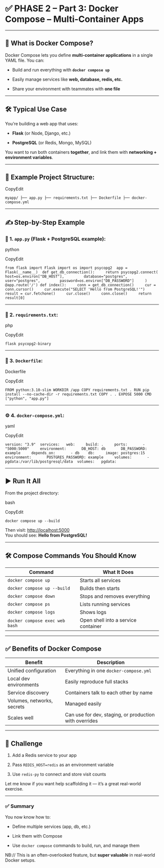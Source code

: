 # ✅ PHASE 2 – Part 3: **Docker Compose – Multi-Container Apps**

---

## 🧠 What is Docker Compose?

Docker Compose lets you define **multi-container applications** in a single YAML file. You can:

- Build and run everything with **`docker compose up`**
    
- Easily manage services like **web, database, redis, etc.**
    
- Share your environment with teammates with **one file**
    

---

## 🛠️ Typical Use Case

You’re building a web app that uses:

- **Flask** (or Node, Django, etc.)
    
- **PostgreSQL** (or Redis, Mongo, MySQL)
    

You want to run both containers **together**, and link them with **networking + environment variables**.

---

## 📄 Example Project Structure:

CopyEdit

`myapp/ ├── app.py ├── requirements.txt ├── Dockerfile ├── docker-compose.yml`

---

## ✍️ Step-by-Step Example

### 🔧 1. `app.py` (Flask + PostgreSQL example):

python

CopyEdit

`from flask import Flask import os import psycopg2  app = Flask(__name__)  def get_db_connection():     return psycopg2.connect(         host=os.environ["DB_HOST"],         database="postgres",         user="postgres",         password=os.environ["DB_PASSWORD"]     )  @app.route('/') def index():     conn = get_db_connection()     cur = conn.cursor()     cur.execute("SELECT 'Hello from PostgreSQL!'")     result = cur.fetchone()     cur.close()     conn.close()     return result[0]`

---

### 📄 2. `requirements.txt`:

php

CopyEdit

`flask psycopg2-binary`

---

### 📄 3. `Dockerfile`:

Dockerfile

CopyEdit

`FROM python:3.10-slim WORKDIR /app COPY requirements.txt . RUN pip install --no-cache-dir -r requirements.txt COPY . . EXPOSE 5000 CMD ["python", "app.py"]`

---

### ⚙️ 4. `docker-compose.yml`:

yaml

CopyEdit

`version: "3.9"  services:   web:     build: .     ports:       - "5000:5000"     environment:       DB_HOST: db       DB_PASSWORD: example     depends_on:       - db    db:     image: postgres:15     environment:       POSTGRES_PASSWORD: example     volumes:       - pgdata:/var/lib/postgresql/data  volumes:   pgdata:`

---

## ▶️ Run It All

From the project directory:

bash

CopyEdit

`docker compose up --build`

Then visit: [http://localhost:5000](http://localhost:5000)  
You should see: **Hello from PostgreSQL!**

---

## 🛠️ Compose Commands You Should Know

|Command|What It Does|
|---|---|
|`docker compose up`|Starts all services|
|`docker compose up --build`|Builds then starts|
|`docker compose down`|Stops and removes everything|
|`docker compose ps`|Lists running services|
|`docker compose logs`|Shows logs|
|`docker compose exec web bash`|Open shell into a service container|

---

## ✅ Benefits of Docker Compose

|Benefit|Description|
|---|---|
|Unified configuration|Everything in one `docker-compose.yml`|
|Local dev environments|Easily reproduce full stacks|
|Service discovery|Containers talk to each other by name|
|Volumes, networks, secrets|Managed easily|
|Scales well|Can use for dev, staging, or production with overrides|

---

## 🧪 Challenge

1. Add a Redis service to your app
    
2. Pass `REDIS_HOST=redis` as an environment variable
    
3. Use `redis-py` to connect and store visit counts
    

Let me know if you want help scaffolding it — it’s a great real-world exercise.

---

### ✅ Summary

You now know how to:

- Define multiple services (app, db, etc.)
    
- Link them with Compose
    
- Use `docker compose` commands to build, run, and manage them



NB:// This is an often-overlooked feature, but **super valuable** in real-world Docker setups.